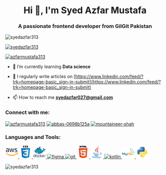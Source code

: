 <h1 align="center">Hi 👋, I'm Syed Azfar Mustafa</h1>
<h3 align="center">A passionate frontend developer from GilGit Pakistan</h3>

<p align="left"> <img src="https://komarev.com/ghpvc/?username=syedazfar313&label=Profile%20views&color=0e75b6&style=flat" alt="syedazfar313" /> </p>

<p align="left"> <a href="https://github.com/ryo-ma/github-profile-trophy"><img src="https://github-profile-trophy.vercel.app/?username=syedazfar313" alt="syedazfar313" /></a> </p>

<p align="left"> <a href="https://twitter.com/azfarmustafa313" target="blank"><img src="https://img.shields.io/twitter/follow/azfarmustafa313?logo=twitter&style=for-the-badge" alt="azfarmustafa313" /></a> </p>

- 🌱 I’m currently learning **Data science**

- 📝 I regularly write articles on [https://www.linkedin.com/feed/?trk=homepage-basic_sign-in-submit](https://www.linkedin.com/feed/?trk=homepage-basic_sign-in-submit)

- 📫 How to reach me **syedazfar027@gmail.com**

<h3 align="left">Connect with me:</h3>
<p align="left">
<a href="https://twitter.com/azfarmustafa313" target="blank"><img align="center" src="https://raw.githubusercontent.com/rahuldkjain/github-profile-readme-generator/master/src/images/icons/Social/twitter.svg" alt="azfarmustafa313" height="30" width="40" /></a>
<a href="https://linkedin.com/in/abbas-0698b125a" target="blank"><img align="center" src="https://raw.githubusercontent.com/rahuldkjain/github-profile-readme-generator/master/src/images/icons/Social/linked-in-alt.svg" alt="abbas-0698b125a" height="30" width="40" /></a>
<a href="https://instagram.com/mountaineer-shah" target="blank"><img align="center" src="https://raw.githubusercontent.com/rahuldkjain/github-profile-readme-generator/master/src/images/icons/Social/instagram.svg" alt="mountaineer-shah" height="30" width="40" /></a>
</p>

<h3 align="left">Languages and Tools:</h3>
<p align="left"> <a href="https://aws.amazon.com" target="_blank" rel="noreferrer"> <img src="https://raw.githubusercontent.com/devicons/devicon/master/icons/amazonwebservices/amazonwebservices-original-wordmark.svg" alt="aws" width="40" height="40"/> </a> <a href="https://www.w3schools.com/css/" target="_blank" rel="noreferrer"> <img src="https://raw.githubusercontent.com/devicons/devicon/master/icons/css3/css3-original-wordmark.svg" alt="css3" width="40" height="40"/> </a> <a href="https://www.docker.com/" target="_blank" rel="noreferrer"> <img src="https://raw.githubusercontent.com/devicons/devicon/master/icons/docker/docker-original-wordmark.svg" alt="docker" width="40" height="40"/> </a> <a href="https://www.figma.com/" target="_blank" rel="noreferrer"> <img src="https://www.vectorlogo.zone/logos/figma/figma-icon.svg" alt="figma" width="40" height="40"/> </a> <a href="https://git-scm.com/" target="_blank" rel="noreferrer"> <img src="https://www.vectorlogo.zone/logos/git-scm/git-scm-icon.svg" alt="git" width="40" height="40"/> </a> <a href="https://www.w3.org/html/" target="_blank" rel="noreferrer"> <img src="https://raw.githubusercontent.com/devicons/devicon/master/icons/html5/html5-original-wordmark.svg" alt="html5" width="40" height="40"/> </a> <a href="https://www.java.com" target="_blank" rel="noreferrer"> <img src="https://raw.githubusercontent.com/devicons/devicon/master/icons/java/java-original.svg" alt="java" width="40" height="40"/> </a> <a href="https://kotlinlang.org" target="_blank" rel="noreferrer"> <img src="https://www.vectorlogo.zone/logos/kotlinlang/kotlinlang-icon.svg" alt="kotlin" width="40" height="40"/> </a> <a href="https://www.mysql.com/" target="_blank" rel="noreferrer"> <img src="https://raw.githubusercontent.com/devicons/devicon/master/icons/mysql/mysql-original-wordmark.svg" alt="mysql" width="40" height="40"/> </a> <a href="https://www.python.org" target="_blank" rel="noreferrer"> <img src="https://raw.githubusercontent.com/devicons/devicon/master/icons/python/python-original.svg" alt="python" width="40" height="40"/> </a> </p>

<p><img align="center" src="https://github-readme-streak-stats.herokuapp.com/?user=syedazfar313&" alt="syedazfar313" /></p>
